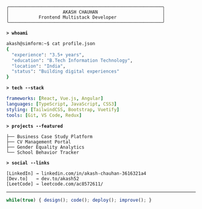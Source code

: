 ```
╭─────────────────────────────────────────────────────────╮
│                    AKASH CHAUHAN                        │
│           Frontend Multistack Developer                 │
╰─────────────────────────────────────────────────────────╯
```

**`> whoami`**
```bash
akash@simform:~$ cat profile.json
{
  "experience": "3.5+ years",
  "education": "B.Tech Information Technology", 
  "location": "India",
  "status": "Building digital experiences"
}
```

**`> tech --stack`**
```yaml
frameworks: [React, Vue.js, Angular]
languages: [TypeScript, JavaScript, CSS3]
styling: [TailwindCSS, Bootstrap, Vuetify]
tools: [Git, VS Code, Redux]
```

**`> projects --featured`**
```
├── Business Case Study Platform
├── CV Management Portal  
├── Gender Equality Analytics
└── School Behavior Tracker
```

**`> social --links`**
```
[LinkedIn] → linkedin.com/in/akash-chauhan-3616321a4
[Dev.to]   → dev.to/akash52
[LeetCode] → leetcode.com/ac8572611/
```

---
```javascript
while(true) { design(); code(); deploy(); improve(); }
```

